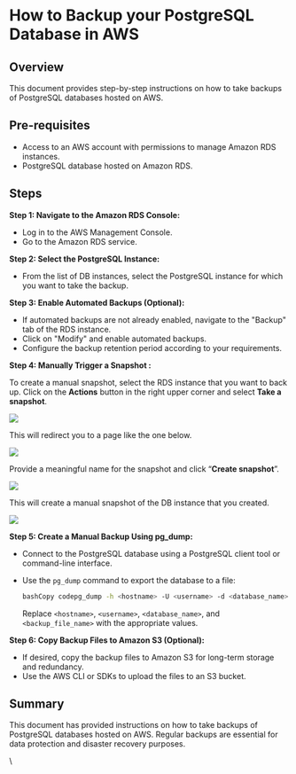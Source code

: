 # How to Backup your PostgreSQL Database in AWS

## Overview

This document provides step-by-step instructions on how to take backups of PostgreSQL databases hosted on AWS.

## **Pre-requisites**

* Access to an AWS account with permissions to manage Amazon RDS instances.
* PostgreSQL database hosted on Amazon RDS.

## **Steps**

**Step 1: Navigate to the Amazon RDS Console:**

* Log in to the AWS Management Console.
* Go to the Amazon RDS service.

**Step 2: Select the PostgreSQL Instance:**

* From the list of DB instances, select the PostgreSQL instance for which you want to take the backup.

**Step 3: Enable Automated Backups (Optional):**

* If automated backups are not already enabled, navigate to the "Backup" tab of the RDS instance.
* Click on "Modify" and enable automated backups.
* Configure the backup retention period according to your requirements.

**Step 4: Manually Trigger a Snapshot :**

To create a manual snapshot, select the RDS instance that you want to back up. Click on the **Actions** button in the right upper corner and select **Take a snapshot**.

![](https://www.sqlservercentral.com/wp-content/uploads/2021/06/word-image-183.png)

This will redirect you to a page like the one below.

![](https://www.sqlservercentral.com/wp-content/uploads/2021/06/word-image-184.png)

Provide a meaningful name for the snapshot and click “**Create snapshot**”.

![](https://www.sqlservercentral.com/wp-content/uploads/2021/06/word-image-185.png)

This will create a manual snapshot of the DB instance that you created.

![](https://www.sqlservercentral.com/wp-content/uploads/2021/06/word-image-186.png)

**Step 5: Create a Manual Backup Using pg\_dump:**

* Connect to the PostgreSQL database using a PostgreSQL client tool or command-line interface.
*   Use the `pg_dump` command to export the database to a file:

    ```bash
    bashCopy codepg_dump -h <hostname> -U <username> -d <database_name> -f <backup_file_name>.sql
    ```

    Replace `<hostname>`, `<username>`, `<database_name>`, and `<backup_file_name>` with the appropriate values.

**Step 6: Copy Backup Files to Amazon S3 (Optional):**

* If desired, copy the backup files to Amazon S3 for long-term storage and redundancy.
* Use the AWS CLI or SDKs to upload the files to an S3 bucket.

## Summary

This document has provided instructions on how to take backups of PostgreSQL databases hosted on AWS. Regular backups are essential for data protection and disaster recovery purposes.

\
